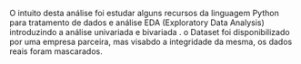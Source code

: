 O intuito desta análise foi estudar alguns recursos da linguagem Python para tratamento de dados e análise EDA (Exploratory Data Analysis) introduzindo a análise univariada e bivariada  . o Dataset foi 
disponibilizado por uma empresa parceira, mas visabdo a integridade da mesma, os dados reais foram mascarados. 
